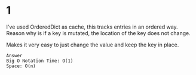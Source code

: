 # 1

I've used OrderedDict as cache, this tracks entries in an ordered way.
Reason why is if a key is mutated, the location of the key does not change.

Makes it very easy to just change the value and keep the key in place.

```text
Answer
Big O Notation Time: O(1)
Space: O(n)
```
